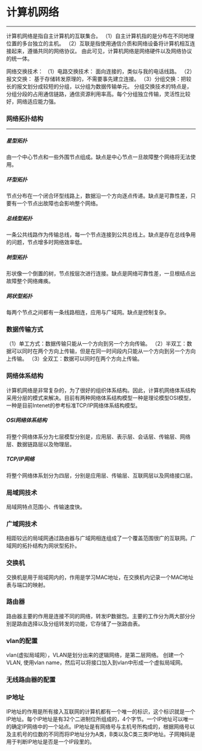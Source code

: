 # 计算机网络
---
  计算机网络是指自主计算机的互联集合。
  （1）自主计算机指的是分布在不同地理位置的多台独立的主机。
  （2）互联是指使用通信介质和网络设备将计算机相互连接起来，遵循共同的网络协议。
    由此可见，计算机网络是网络硬件以及网络协议的统一体。
   
   网络交换技术：
    （1）电路交换技术： 面向连接的，类似与我的电话线路。
    （2）报文交换： 基于存储转发原理的，不需要事先建立连接。
    （3）分组交换：把较长的报文划分成较短的分组，以分组为数据传输单元。
    分组交换技术的特点是，分组分段的占用通信链路，通信资源利用率高。每个分组独立传输，灵活性比较好，网络适应能力强。

### 网络拓扑结构
----
##### 星型拓扑
  由一个中心节点和一些外围节点组成。缺点是中心节点一旦故障整个网络将无法使用。
##### 环型拓扑
  节点分布在一个闭合环型线路上，数据沿一个方向逐点传递。缺点是可靠性差，只要有一个节点出故障也会影响整个网络。
##### 总线型拓扑
  一条公共线路作为传输总线，每一个节点连接到公共总线上。缺点是存在总线争用的问题，节点增多时网络效率低。
#####  树型拓扑
  形状像一个倒置的树，节点按层次进行连接。缺点是网络可靠性差，一旦根结点出故障整个网络瘫痪。
##### 网状型拓扑
  每两个节点之间都有一条线路相连，应用与广域网。缺点是控制复杂。
### 数据传输方式
  （1）单工方式：数据传输只能从一个方向到另一个方向传输。
  （2）半双工：数据可以同时在两个方向上传输，但是在同一时间段内只能从一个方向到另一个方向上传输。
  （3）全双工：数据可以同时在两个方向上传输。
### 网络体系结构
  计算机网络是非常复杂的，为了很好的组织体系结构。因此，计算机网络体系结构采用分层的模式来解决。目前有两种网络体系结构模型一种是理论模型OSI模型，一种是目前Intenet的参考标准TCP/IP网络体系结构模型。
 ##### OSI网络体系结构
   将整个网络体系分为七层模型分别是，应用层、表示层、会话层、传输层、网络层、数据链路层以及物理层。
 ##### TCP/IP网络
   将整个网络体系划分为四层，分别是应用层、传输层、互联网层以及网络接口层。
 ### 局域网技术
   局域网特点范围小、传输速度快。
 ### 广域网技术
   相距较远的局域网通过路由器与广域网相连组成了一个覆盖范围很广的互联网。广域网的拓扑结构为网状型拓扑。
 ### 交换机
   交换机是用于局域网内的，作用是学习MAC地址，在交换机内记录一个MAC地址表与端口的映射。
 ### 路由器
   路由器主要的作用是连接不同的网络，转发IP数据包。主要的工作分为两大部分分别是路由选择以及分组转发的功能，它存储了一张路由表。
### vlan的配置
  vlan(虚拟局域网），VLAN是划分出来的逻辑网络，是第二层网络。
创建一个VLAN,  使用vlan name，然后可以将接口加入到vlan中形成一个虚拟局域网。
### 无线路由器的配置
  
### IP地址
  IP地址的作用是所有接入互联网的计算机都有一个唯一的标识，这个标识就是一个IP地址。每个IP地址是有32个二进制位所组成的，4个字节。一个IP地址可以唯一的确定IP网络中的一个站点。IP地址是有网络号与主机号所构成的，根据网络号以及主机号的位数的不同而将IP地址分为A类，B类以及C类三类IP地址。子网掩码是用于判断IP地址是否是一个IP段里的。
   
<!--stackedit_data:
eyJoaXN0b3J5IjpbMTczMjkwMTU0MSw1MzQzNjE2MzUsLTIxND
AxMjg1OCwtMTQ2MDI1NzMxMiwxMzQxODQxNTY4LC0xOTQ0Mjgx
MjgzLC01ODc1MzM0NTgsLTE4NjA2NzM3NzcsLTk2ODYxMTM1My
wtMTM2OTkzNzQyNywyMjk5MjAzOTEsLTI0OTI5MzQ4Myw0NTgw
MzIwMzQsNDkxMjMxODEwLC01MDQ3Mzc0MDgsMTgwNzg0MDc2NS
wtMTY2NjU3OTU4OV19
-->